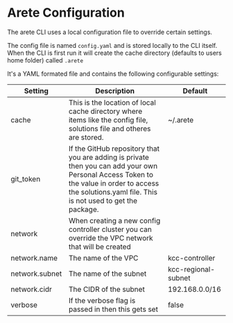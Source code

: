 # Arete Configuration #

The arete CLI uses a local configuration file to override certain settings.

The config file is named `config.yaml` and is stored locally to the CLI itself. When the CLI is
first run it will create the cache directory (defaults to users home folder) called `.arete`

It's a YAML formated file and contains the following configurable settings:

| Setting        | Description | Default |
| --- | --- | --- |
| cache | This is the location of local cache directory where items like the config file, solutions file and otheres are stored. | ~/.arete |
| git_token| If the GitHub repository that you are adding is private then you can add your own Personal Access Token to the value in order to access the solutions.yaml file. This is not used to get the package. |
| network | When creating a new config controller cluster you can override the VPC network that will be created | |
| network.name   | The name of the VPC |  kcc-controller |
| network.subnet | The name of the subnet | kcc-regional-subnet |
| network.cidr   | The CIDR of the subnet | 192.168.0.0/16 |
| verbose        | If the verbose flag is passed in then this gets set | false |
